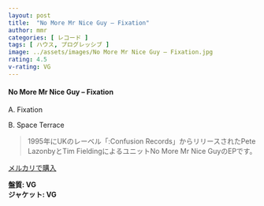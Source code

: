 ```yaml
---
layout: post
title:  "No More Mr Nice Guy – Fixation"
author: mmr
categories: [ レコード ]
tags: [ ハウス, プログレッシブ ]
image: ../assets/images/No More Mr Nice Guy – Fixation.jpg
rating: 4.5
v-rating: VG
---
```


#### No More Mr Nice Guy – Fixation

A. Fixation

B. Space Terrace

> 1995年にUKのレーベル「:Confusion Records」からリリースされたPete LazonbyとTim FieldingによるユニットNo More Mr Nice GuyのEPです。


[メルカリで購入](https://jp.mercari.com/item/m33347969648)

<div class="mt-4 mb-4 d-flex align-items-center">
<strong class="mr-1">盤質: VG</strong>
</div>
<div class="mt-4 mb-4 d-flex align-items-center">
<strong class="mr-1">ジャケット: VG</strong>
</div>
